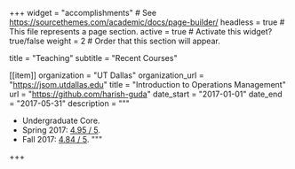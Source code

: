 +++
widget = "accomplishments"  # See https://sourcethemes.com/academic/docs/page-builder/
headless = true  # This file represents a page section.
active = true  # Activate this widget? true/false
weight = 2  # Order that this section will appear.

title = "Teaching"
subtitle = "Recent Courses"

[[item]]
  organization = "UT Dallas"
  organization_url = "https://jsom.utdallas.edu"
  title = "Introduction to Operations Management"
  url = "https://github.com/harish-guda"
  date_start = "2017-01-01"
  date_end = "2017-05-31"
  description = """
  * Undergraduate Core.
  * Spring 2017: [4.95 / 5](https://coursebook.utdallas.edu/ues-report/opre3310.502.17s/pdf).
  * Fall 2017: [4.84 / 5](https://coursebook.utdallas.edu/ues-report/opre3310.002.17f/pdf).
  """
  
  


+++